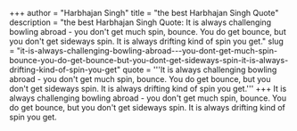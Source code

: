 +++
author = "Harbhajan Singh"
title = "the best Harbhajan Singh Quote"
description = "the best Harbhajan Singh Quote: It is always challenging bowling abroad - you don't get much spin, bounce. You do get bounce, but you don't get sideways spin. It is always drifting kind of spin you get."
slug = "it-is-always-challenging-bowling-abroad---you-dont-get-much-spin-bounce-you-do-get-bounce-but-you-dont-get-sideways-spin-it-is-always-drifting-kind-of-spin-you-get"
quote = '''It is always challenging bowling abroad - you don't get much spin, bounce. You do get bounce, but you don't get sideways spin. It is always drifting kind of spin you get.'''
+++
It is always challenging bowling abroad - you don't get much spin, bounce. You do get bounce, but you don't get sideways spin. It is always drifting kind of spin you get.
